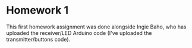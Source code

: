 # Homework 1

This first homework assignment was done alongside Ingie Baho, who has uploaded the receiver/LED Arduino code (I've uploaded the transmitter/buttons code).
